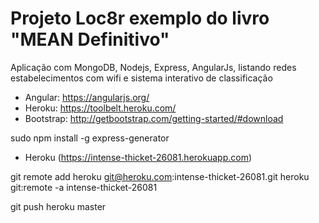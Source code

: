 # Projeto Loc8r exemplo do livro "MEAN Definitivo"

Aplicação com MongoDB, Nodejs, Express, AngularJs, listando redes estabelecimentos com wifi e sistema interativo de classificação

- Angular: https://angularjs.org/
- Heroku: https://toolbelt.heroku.com/
- Bootstrap: http://getbootstrap.com/getting-started/#download

sudo npm install -g express-generator

- Heroku (https://intense-thicket-26081.herokuapp.com) 

git remote add heroku git@heroku.com:intense-thicket-26081.git
heroku git:remote -a intense-thicket-26081

git push heroku master
